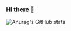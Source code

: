### Hi there 👋

![Anurag's GitHub stats](https://github-readme-stats.vercel.app/api?username=LidiaCana&show_icons=true&theme=tokyonight)

<!--
**LidiaCana/LidiaCana** is a ✨ _special_ ✨ repository because its `README.md` (this file) appears on your GitHub profile.

Here are some ideas to get you started:

- 🔭 I’m currently working on ...
- 🌱 I’m currently learning ...
- 👯 I’m looking to collaborate on ...
- 🤔 I’m looking for help with ...
- 💬 Ask me about ...
- 📫 How to reach me: ...
- 😄 Pronouns: ...
- ⚡ Fun fact: ...
-->
